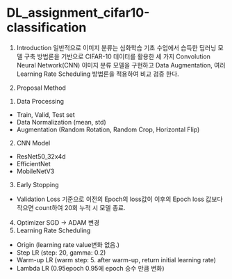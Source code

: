 # DL_assignment_cifar10-classification

1.	Introduction
일반적으로 이미지 분류는 심화학습 기초 수업에서 습득한 딥러닝 모델 구축 방법론을 기반으로 CIFAR-10 데이터를 활용한 세 가지 Convolution Neural Network(CNN) 이미지 분류 모델을 구현하고 Data Augmentation, 여러 Learning Rate Scheduling 방법론을 적용하여 비교 검증 한다.

2.	Proposal Method
1)	Data Processing
-	Train, Valid, Test set
-	Data Normalization (mean, std)
-	Augmentation (Random Rotation, Random Crop, Horizontal Flip)
2)	CNN Model 
-	ResNet50_32x4d
-	EfficientNet
-	MobileNetV3
3)	Early Stopping 
-	Validation Loss 기준으로 이전의 Epoch의 loss값이 이후의 Epoch loss 값보다 작으면 count하여 20회 누적 시 모델 종료.
4)	Optimizer SGD -> ADAM 변경
5)	Learning Rate Scheduling
-	Origin (learning rate value변화 없음.)
-	Step LR (step: 20, gamma: 0.2)
-	Warm-up LR (warm step: 5. after warm-up, return initial learning rate)
-	Lambda LR (0.95epoch  0.95에 epoch 승수 만큼 변화) 
